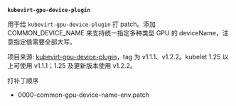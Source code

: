**`kubevirt-gpu-device-plugin`**

用于给 `kubevirt-gpu-device-plugin` 打 patch。添加 COMMON_DEVICE_NAME 来支持统一指定多种类型 GPU 的 deviceName，注意指定值需要全部大写。

项目来源: [kubevirt-gpu-device-plugin](https://github.com/NVIDIA/kubevirt-gpu-device-plugin)，tag 为 v1.1.1、v1.2.2。kubelet 1.25 以上可使用 v1.1.1；1.25 及更新版本使用 v1.2.2。

打补丁顺序
- 0000-common-gpu-device-name-env.patch